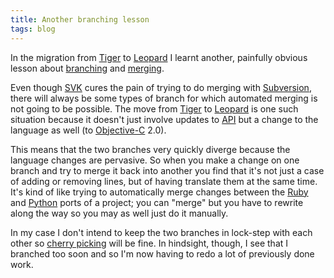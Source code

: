 ```yaml
---
title: Another branching lesson
tags: blog
---
```


In the migration from [Tiger](http://www.wincent.com/knowledge-base/Tiger) to [Leopard](http://www.wincent.com/knowledge-base/Leopard) I learnt another, painfully obvious lesson about [branching](http://www.wincent.com/knowledge-base/branching) and [merging](http://www.wincent.com/knowledge-base/merging).

Even though [SVK](http://www.wincent.com/knowledge-base/SVK) cures the pain of trying to do merging with [Subversion](http://www.wincent.com/knowledge-base/Subversion), there will always be some types of branch for which automated merging is not going to be possible. The move from [Tiger](http://www.wincent.com/knowledge-base/Tiger) to [Leopard](http://www.wincent.com/knowledge-base/Leopard) is one such situation because it doesn't just involve updates to [API](http://www.wincent.com/knowledge-base/API) but a change to the language as well (to [Objective-C](http://www.wincent.com/knowledge-base/Objective-C) 2.0).

This means that the two branches very quickly diverge because the language changes are pervasive. So when you make a change on one branch and try to merge it back into another you find that it's not just a case of adding or removing lines, but of having translate them at the same time. It's kind of like trying to automatically merge changes between the [Ruby](http://www.wincent.com/knowledge-base/Ruby) and [Python](http://www.wincent.com/knowledge-base/Python) ports of a project; you can "merge" but you have to rewrite along the way so you may as well just do it manually.

In my case I don't intend to keep the two branches in lock-step with each other so [cherry picking](http://www.wincent.com/knowledge-base/cherry%20picking) will be fine. In hindsight, though, I see that I branched too soon and so I'm now having to redo a lot of previously done work.
